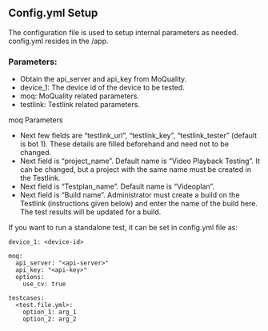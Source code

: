## Config.yml Setup

The configuration file is used to setup internal parameters as needed. config.yml resides in the /app.

### Parameters:
- Obtain the api_server and api_key from MoQuality.
- device_1: The device id of the device to be tested.
- moq: MoQuality related parameters.
- testlink: Testlink related parameters.

moq Parameters
- Next few fields are “testlink_url”,  “testlink_key”, “testlink_tester” (default is bot 1). These details are filled beforehand and need not to be changed.
- Next field is “project_name”. Default name is “Video Playback Testing”. It can be changed, but a project with the same name must be created in the Testlink.
- Next field is “Testplan_name”. Default name is “Videoplan”.
- Next field is “Build name”. Administrator must create a build on the Testlink (instructions given below) and enter the name of the build here. The test results will be updated for a build.


If you want to run a standalone test, it can be set in config.yml file as:
```
device_1: <device-id>

moq:
  api_server: "<api-server>"
  api_key: "<api-key>"
  options:
    use_cv: true

testcases:
  <test.file.yml>:
    option_1: arg_1
    option_2: arg_2

```